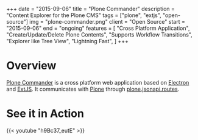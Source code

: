 +++
date = "2015-09-06"
title = "Plone Commander"
description = "Content Explorer for the Plone CMS"
tags = ["plone", "extjs", "open-source"]
img = "plone-commander.png"
client = "Open Source"
start = "2015-09-06"
end = "ongoing"
features = [
  "Cross Platform Application",
  "Create/Update/Delete Plone Contents",
  "Supports Workflow Transitions",
  "Explorer like Tree View",
  "Lightning Fast",
]
+++

# Overview

[Plone Commander] is a cross platform web application based on [Electron] and
[ExtJS]. It communicates with [Plone] through [plone.jsonapi.routes].

# See it in Action

{{< youtube "h9Bc37_eutE" >}}


[Electron]: http://electron.atom.io
[Plone Commander]: https://github.com/ridingbytes/plone.commander/releases
[ExtJS]: https://www.sencha.com/products/extjs
[Plone]: http://plone.org
[plone.jsonapi.routes]: https://github.com/collective/plone.jsonapi.routes
